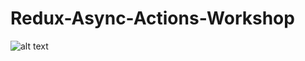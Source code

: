 # Redux-Async-Actions-Workshop


![alt text](https://github.com/raysmithdev/Redux-Async-Actions-Workshop/blob/master/app/src/splash-screen.png "Logo Title Text 1")
